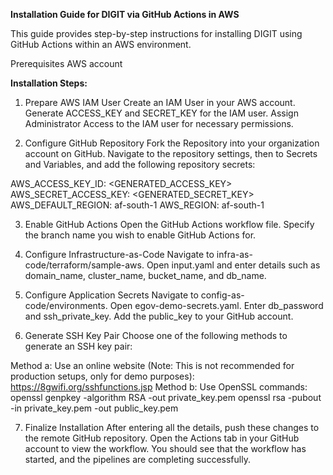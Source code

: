 **Installation Guide for DIGIT via GitHub Actions in AWS**

This guide provides step-by-step instructions for installing DIGIT using GitHub Actions within an AWS environment.

Prerequisites
AWS account

**Installation Steps:**

1. Prepare AWS IAM User
Create an IAM User in your AWS account.
Generate ACCESS_KEY and SECRET_KEY for the IAM user.
Assign Administrator Access to the IAM user for necessary permissions.

2. Configure GitHub Repository
Fork the Repository into your organization account on GitHub.
Navigate to the repository settings, then to Secrets and Variables, and add the following repository secrets:

AWS_ACCESS_KEY_ID: <GENERATED_ACCESS_KEY>
AWS_SECRET_ACCESS_KEY: <GENERATED_SECRET_KEY>
AWS_DEFAULT_REGION: af-south-1
AWS_REGION: af-south-1

3. Enable GitHub Actions
Open the GitHub Actions workflow file.
Specify the branch name you wish to enable GitHub Actions for.

4. Configure Infrastructure-as-Code
Navigate to infra-as-code/terraform/sample-aws.
Open input.yaml and enter details such as domain_name, cluster_name, bucket_name, and db_name.

5. Configure Application Secrets
Navigate to config-as-code/environments.
Open egov-demo-secrets.yaml.
Enter db_password and ssh_private_key.
Add the public_key to your GitHub account.

6. Generate SSH Key Pair
Choose one of the following methods to generate an SSH key pair:

Method a: Use an online website (Note: This is not recommended for production setups, only for demo purposes): https://8gwifi.org/sshfunctions.jsp
Method b: Use OpenSSL commands:
openssl genpkey -algorithm RSA -out private_key.pem
openssl rsa -pubout -in private_key.pem -out public_key.pem

7. Finalize Installation
After entering all the details, push these changes to the remote GitHub repository.
Open the Actions tab in your GitHub account to view the workflow. You should see that the workflow has started, and the pipelines are completing successfully.

